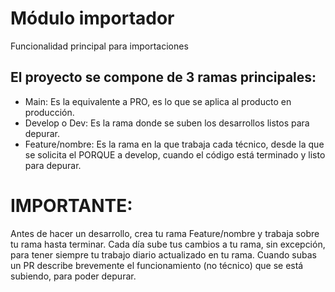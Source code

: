 # Módulo importador
Funcionalidad principal para importaciones

## El proyecto se compone de 3 ramas principales:
- Main: Es la equivalente a PRO, es lo que se aplica al producto en producción.
- Develop o Dev: Es la rama donde se suben los desarrollos listos para depurar.
- Feature/nombre: Es la rama en la que trabaja cada técnico, desde la que se solicita el PORQUE a develop, cuando el código está terminado y listo para depurar.

# IMPORTANTE:
Antes de hacer un desarrollo, crea tu rama Feature/nombre y trabaja sobre tu rama hasta terminar.
Cada día sube tus cambios a tu rama, sin excepción, para tener siempre tu trabajo diario actualizado en tu rama.
Cuando subas un PR describe brevemente el funcionamiento (no técnico) que se está subiendo, para poder depurar.